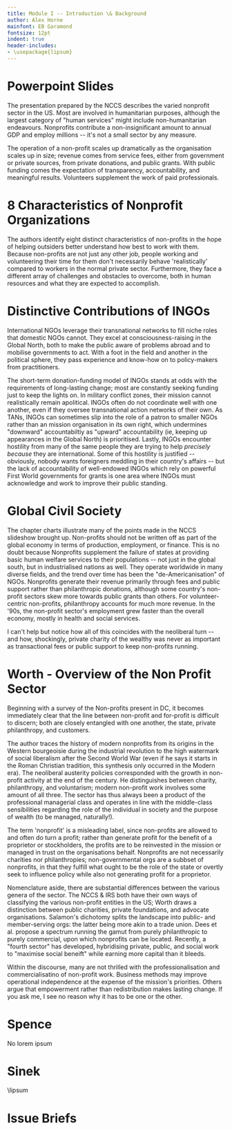 ```yaml
---
title: Module I -- Introduction \& Background
author: Alex Horne
mainfont: EB Garamond
fontsize: 12pt
indent: true
header-includes:
- \usepackage{lipsum}
---
```


# Powerpoint Slides

The presentation prepared by the NCCS describes the varied nonprofit sector in the US. Most are involved in humanitarian purposes, although the largest category of "human services" might include non-humanitarian endeavours. Nonprofits contribute a non-insignificant amount to annual GDP and employ millions -- it's not a small sector by any measure.

The operation of a non-profit scales up dramatically as the organisation scales up in size; revenue comes from service fees, either from government or private sources, from private donations, and public grants. With public funding comes the expectation of transparency, accountability, and meaningful results. Volunteers supplement the work of paid professionals.

# 8 Characteristics of Nonprofit Organizations

The authors identify eight distinct characteristics of non-profits in the hope of helping outsiders better understand how best to work with them. Because non-profits are not just any other job, people working and volunteering their time for them don't necessarily behave 'realistically' compared to workers in the normal private sector. Furthermore, they face a different array of challenges and obstacles to overcome, both in human resources and what they are expected to accomplish.

# Distinctive Contributions of INGOs

International NGOs leverage their transnational networks to fill niche roles that domestic NGOs cannot. They excel at consciousness-raising in the Global North, both to make the public aware of problems abroad and to mobilise governments to act. With a foot in the field and another in the political sphere, they pass experience and know-how on to policy-makers from practitioners.

The short-term donation-funding model of INGOs stands at odds with the requirements of long-lasting change; most are constantly seeking funding just to keep the lights on. In military conflict zones, their mission cannot realistically remain apolitical. INGOs often do not coordinate well with one another, even if they oversee transnational action networks of their own. As TANs, INGOs can sometimes slip into the role of a patron to smaller NGOs rather than an mission organisation in its own right, which undermines "downward" accountabiltiy as "upward" accountability (ie, keeping up appearances in the Global North) is prioritised. Lastly, INGOs encounter hostility from many of the same people they are trying to help *precisely because* they are international. Some of this hostility is justified -- obviously, nobody wants foreigners meddling in their country's affairs -- but the lack of accountability of well-endowed INGOs which rely on powerful First World governments for grants is one area where INGOs must acknowledge and work to improve their public standing.

# Global Civil Society

The chapter charts illustrate many of the points made in the NCCS slideshow brought up. Non-profits should not be written off as part of the global economy in terms of production, employment, or finance. This is no doubt because Nonprofits supplement the failure of states at providing basic human welfare services to their populations -- not just in the global south, but in industrialised nations as well. They operate worldwide in many diverse fields, and the trend over time has been the "de-Americanisation" of NGOs. Nonprofits generate their revenue primarily through fees and public support rather than philanthropic donations, although some country's non-profit sectors skew more towards public grants than others. For volunteer-centric non-profits, philanthropy accounts for much more revenue. In the '90s, the non-profit sector's employment grew faster than the overall economy, mostly in health and social services.

I can't help but notice how all of this coincides with the neoliberal turn -- and how, shockingly, private charity of the wealthy was never as important as transactional fees or public support to keep non-profits running.

# Worth - Overview of the Non Profit Sector

Beginning with a survey of the Non-profits present in DC, it becomes immediately clear that the line between non-profit and for-profit is difficult to discern; both are closely entangled with one another, the state, private philanthropy, and customers.

The author traces the history of modern nonprofits from its origins in the Western bourgeoisie during the industrial revolution to the high watermark of social liberalism after the Second World War (even if he says it starts in the Roman Christian tradition, this synthesis only occurred in the Modern era). The neoliberal austerity policies corresponded with the growth in non-profit activity at the end of the century. He distinguishes between charity, philanthropy, and voluntarism; modern non-profit work involves some amount of all three. The sector has thus always been a product of the professional managerial class and operates in line with the middle-class sensibilities regarding the role of the individual in society and the purpose of wealth (to be managed, naturally!).

The term 'nonprofit' is a misleading label, since non-profits are allowed to and often do turn a profit; rather than generate profit for the benefit of a proprietor or stockholders, the profits are to be reinvested in the mission or managed in trust on the organisations behalf. Nonprofits are not necessarily charities nor philanthropies; non-governmental orgs are a subbset of nonprofits, in that they fulfill what ought to be the role of the state or overtly seek to influence policy while also not generating profit for a proprietor.

Nomenclature aside, there are substantial differences between the various genera of the sector. The NCCS & IRS both have their own ways of classifying the various non-profit entities in the US; Worth draws a distinction between public charities, private foundations, and advocate organisations. Salamon's dichotomy splits the landscape into public- and member-serving orgs: the latter being more akin to a trade union. Dees et al. propose a spectrum running the gamut from purely philanthropic to purely commercial, upon which nonprofits can be located. Recently, a "fourth sector" has developed, hybridising private, public, and social work to "maximise social beneift" while earning more capital than it bleeds.

Within the discourse, many are not thrilled with the professionalisation and commercialisatino of non-profit work. Business methods may improve operational independence at the expense of the mission's priorities. Others argue that empowerment rather than redistribution makes lasting change. If you ask me, I see no reason why it has to be one or the other.

# Spence

No lorem ipsum

# Sinek

\lipsum

# Issue Briefs
